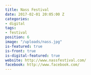 ```yaml
---
title: Nass Festival
date: 2017-02-01 20:05:00 Z
categories:
- digital
tags:
- festival
position: 6
image: "/uploads/nass.jpg"
is-featured: true
is-front: true
is-digital-featured: true
website: http://www.nassfestival.com/
facebook: http://www.facebook.com/
---
```


